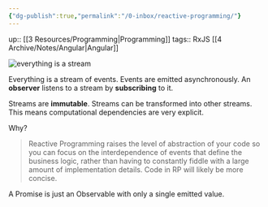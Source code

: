 ```yaml
---
{"dg-publish":true,"permalink":"/0-inbox/reactive-programming/"}
---
```


up:: [[3 Resources/Programming\|Programming]]
tags:: RxJS [[4 Archive/Notes/Angular\|Angular]]

![everything is a stream](https://camo.githubusercontent.com/fdfeeb9e9714561310b7779fcc1ea637cdac16a7d3683bdd8ea633a3f05d7c0c/687474703a2f2f692e696d6775722e636f6d2f4149696d5138432e6a7067)

Everything is a stream of events.
Events are emitted asynchronously.
An **observer** listens to a stream by **subscribing** to it.

Streams are **immutable**.
Streams can be transformed into other streams.
This means computational dependencies are very explicit.

Why?

> Reactive Programming raises the level of abstraction of your code so you can focus on the interdependence of events that define the business logic, rather than having to constantly fiddle with a large amount of implementation details. Code in RP will likely be more concise.

A Promise is just an Observable with only a single emitted value.